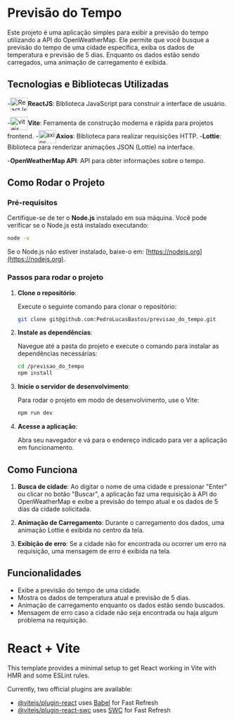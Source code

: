 
# Previsão do Tempo

Este projeto é uma aplicação simples para exibir a previsão do tempo utilizando a API do OpenWeatherMap. Ele permite que você busque a previsão do tempo de uma cidade específica, exiba os dados de temperatura e previsão de 5 dias. Enquanto os dados estão sendo carregados, uma animação de carregamento é exibida.

## Tecnologias e Bibliotecas Utilizadas

-<img align="center" alt="ReactJs" height="30" width="40" src="https://cdn.jsdelivr.net/gh/devicons/devicon@latest/icons/react/react-original.svg">**ReactJS**: Biblioteca JavaScript para construir a interface de usuário.

-<img align="center" alt="vitejs" height="30" width="40" src="https://cdn.jsdelivr.net/gh/devicons/devicon@latest/icons/vitejs/vitejs-original.svg">**Vite**: Ferramenta de construção moderna e rápida para projetos frontend.
-<img align="center" alt="axios" height="30" width="40" src="https://cdn.jsdelivr.net/gh/devicons/devicon@latest/icons/axios/axios-plain-wordmark.svg">**Axios**: Biblioteca para realizar requisições HTTP.
-**Lottie**: Biblioteca para renderizar animações JSON (Lottie) na interface.

-**OpenWeatherMap API**: API para obter informações sobre o tempo.

## Como Rodar o Projeto

### Pré-requisitos

Certifique-se de ter o **Node.js** instalado em sua máquina. Você pode verificar se o Node.js está instalado executando:

```bash
node -v
```

Se o Node.js não estiver instalado, baixe-o em: [https://nodejs.org](https://nodejs.org).

### Passos para rodar o projeto

1. **Clone o repositório**:

   Execute o seguinte comando para clonar o repositório:

   ```bash
   git clone git@github.com:PedroLucasBastos/previsao_do_tempo.git
   ```

2. **Instale as dependências**:

   Navegue até a pasta do projeto e execute o comando para instalar as dependências necessárias:

   ```bash
   cd /previsao_do_tempo
   npm install
   ```

3. **Inicie o servidor de desenvolvimento**:

   Para rodar o projeto em modo de desenvolvimento, use o Vite:

   ```bash
   npm run dev
   ```

4. **Acesse a aplicação**:

   Abra seu navegador e vá para o endereço indicado para ver a aplicação em funcionamento.

## Como Funciona

1. **Busca de cidade**: Ao digitar o nome de uma cidade e pressionar "Enter" ou clicar no botão "Buscar", a aplicação faz uma requisição à API do OpenWeatherMap e exibe a previsão do tempo atual e os dados de 5 dias da cidade solicitada.

2. **Animação de Carregamento**: Durante o carregamento dos dados, uma animação Lottie é exibida no centro da tela.

3. **Exibição de erro**: Se a cidade não for encontrada ou ocorrer um erro na requisição, uma mensagem de erro é exibida na tela.

## Funcionalidades

- Exibe a previsão do tempo de uma cidade.
- Mostra os dados de temperatura atual e previsão de 5 dias.
- Animação de carregamento enquanto os dados estão sendo buscados.
- Mensagem de erro caso a cidade não seja encontrada ou haja algum problema na requisição.


# React + Vite

This template provides a minimal setup to get React working in Vite with HMR and some ESLint rules.

Currently, two official plugins are available:

- [@vitejs/plugin-react](https://github.com/vitejs/vite-plugin-react/blob/main/packages/plugin-react/README.md) uses [Babel](https://babeljs.io/) for Fast Refresh
- [@vitejs/plugin-react-swc](https://github.com/vitejs/vite-plugin-react-swc) uses [SWC](https://swc.rs/) for Fast Refresh
